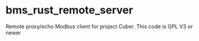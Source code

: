 # bms_rust_remote_server
Remote proxy/echo Modbus client for project Cuber. 
This code is GPL V3 or newer
